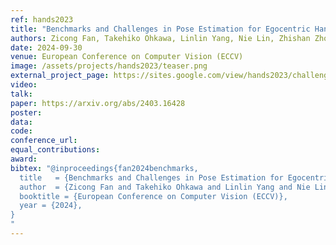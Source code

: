 ```yaml
---
ref: hands2023
title: "Benchmarks and Challenges in Pose Estimation for Egocentric Hand Interactions with Objects"
authors: Zicong Fan, Takehiko Ohkawa, Linlin Yang, Nie Lin, Zhishan Zhou, Shihao Zhou, Jiajun Liang, Zhong Gao, Xuanyang Zhang, Xue Zhang, Fei Li, Liu Zheng, Feng Lu, Karim Abou Zeid, Bastian Leibe, Jeongwan On, Seungryul Baek, Aditya Prakash, Saurabh Gupta, Kun He, Yoichi Sato, Otmar Hilliges, Hyung Jin Chang, Angela Yao
date: 2024-09-30
venue: European Conference on Computer Vision (ECCV)
image: /assets/projects/hands2023/teaser.png
external_project_page: https://sites.google.com/view/hands2023/challenges?authuser=0
video: 
talk: 
paper: https://arxiv.org/abs/2403.16428
poster: 
data: 
code: 
conference_url: 
equal_contributions: 
award: 
bibtex: "@inproceedings{fan2024benchmarks,
  title   = {Benchmarks and Challenges in Pose Estimation for Egocentric Hand Interactions with Objects},
  author  = {Zicong Fan and Takehiko Ohkawa and Linlin Yang and Nie Lin and Zhishan Zhou and Shihao Zhou and Jiajun Liang and Zhong Gao and Xuanyang Zhang and Xue Zhang and Fei Li and Liu Zheng and Feng Lu and Karim Abou Zeid and Bastian Leibe and Jeongwan On and Seungryul Baek and Aditya Prakash and Saurabh Gupta and Kun He and Yoichi Sato and Otmar Hilliges and Hyung Jin Chang and Angela Yao},
  booktitle = {European Conference on Computer Vision (ECCV)},
  year = {2024},
}
"
---
```

